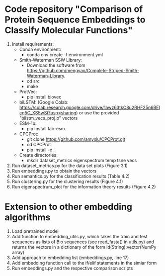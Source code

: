 # Code repository "Comparison of Protein Sequence Embeddings to Classify Molecular Functions"
1. Install requirements:
    * Conda environment: 
        * conda env create -f environment.yml
    * Smith-Waterman SSW Library:
        * Download the software from https://github.com/mengyao/Complete-Striped-Smith-Waterman-Library.
        * cd src
        * make
    * ProtVec:
        * pip install biovec
    * biLSTM:
        (Google Colab: https://colab.research.google.com/drive/1awz63tkC8u2RHF25n6BElcq5C_XS5wSt?usp=sharing)
        or use the provided "bilstm_vecs_proj.p" vectors
    * ESM-1b: 
        * pip install fair-esm
    * CPCProt:
        * git clone https://github.com/amyxlu/CPCProt.git
        * cd CPCProt
        * pip install -e .
    * Create directories: 
        * mkdir dataset_metrics eigenspectrum temp tsne vecs
2. Run dataset_metrics.py for the data set plots (Figure 3.1)
3. Run embeddings.py to obtain the vectors 
4. Run semantics.py for the classification results (Table 4.2)
5. Run clustering.py for the clustering results (Figure 4.1)
6. Run eigenspectrum_plot for the information theory results (Figure 4.2)

# Extension to other embedding algorithms
1. Load pretrained model
2. Add function to embedding_utils.py, which takes the train and test sequences as lists of Bio sequences (see read_fasta() in utils.py) and returns the vectors in a dictionary of the form id(String):vector(NumPy array)
3. Add approach to embedding list (embeddings.py, line 17)
4. Add embedding function call to the if/elif statements in the simiar form
5. Run embeddings.py and the respective comparison scripts
